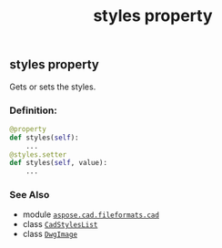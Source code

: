 ﻿---
title: styles property
second_title: Aspose.CAD for Python via .NET API References
description: 
type: docs
weight: 450
url: /python-net/aspose.cad.fileformats.cad/dwgimage/styles/
is_root: false
---

## styles property


Gets or sets the styles.
### Definition:
```python
@property
def styles(self):
    ...
@styles.setter
def styles(self, value):
    ...
```

### See Also
* module [`aspose.cad.fileformats.cad`](../../)
* class [`CadStylesList`](/cad/python-net/aspose.cad.fileformats.cad/cadstyleslist)
* class [`DwgImage`](/cad/python-net/aspose.cad.fileformats.cad/dwgimage)
